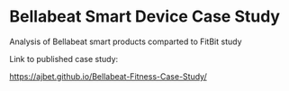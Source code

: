 # Bellabeat Smart Device Case Study
Analysis of Bellabeat smart products comparted to FitBit study

Link to published case study:

https://ajbet.github.io/Bellabeat-Fitness-Case-Study/
